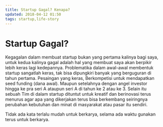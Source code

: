 ```yaml
---
title: Startup Gagal? Kenapa?
updated: 2018-04-12 01:50
tags: startup,life-story
---
```


# Startup Gagal?
Kegagalan dalam membuat startup bukan yang pertama kalinya bagi saya, untuk kedua kalinya gagal adalah hal yang membuat saya akan berpikir lebih keras lagi kedepannya. Problematika dalam awal-awal membentuk startup sangatlah keras, tak bisa dipungkiri banyak yang berguguran di tahun pertama. Pesaingan yang keras, Berkompetisi untuk mendapatkan seed funding (dana awal). Maupun setelahnya dengan angel investor hingga ke pra seri A ataupun seri A di tahun ke 2 atau ke 3. Selain itu sebuah Tim di dalam startup dituntut untuk kreatif dan berinovasi terus menurus agar apa yang dikerjakan terus bisa berkembang seiringnya perubahan kebutuhan dan minat di masyarakat atau pasar itu sendiri.

Tidak ada kata terlalu mudah untuk berkarya, selama ada waktu gunakan terus untuk berkarya.
